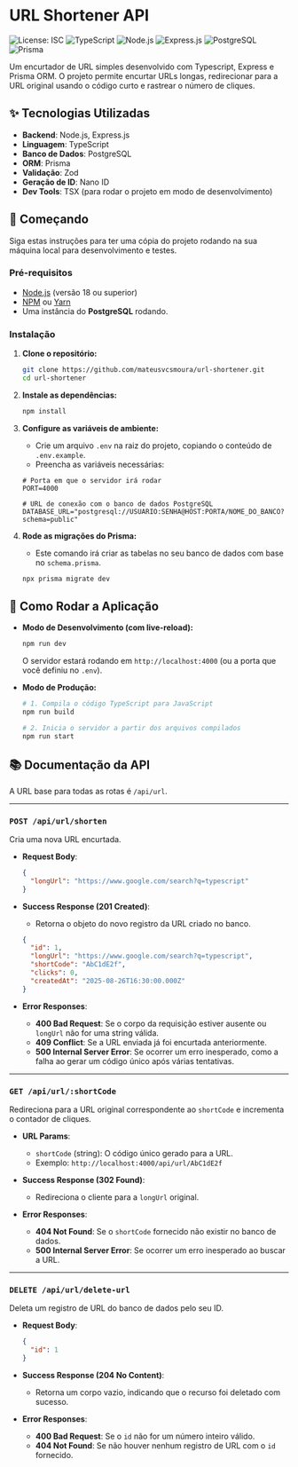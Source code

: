 # URL Shortener API

![License: ISC](https://img.shields.io/badge/License-ISC-blue.svg)
![TypeScript](https://img.shields.io/badge/TypeScript-3178C6?style=for-the-badge&logo=typescript&logoColor=white)
![Node.js](https://img.shields.io/badge/Node.js-339933?style=for-the-badge&logo=nodedotjs&logoColor=white)
![Express.js](https://img.shields.io/badge/Express.js-000000?style=for-the-badge&logo=express&logoColor=white)
![PostgreSQL](https://img.shields.io/badge/PostgreSQL-4169E1?style=for-the-badge&logo=postgresql&logoColor=white)
![Prisma](https://img.shields.io/badge/Prisma-2D3748?style=for-the-badge&logo=prisma&logoColor=white)

Um encurtador de URL simples desenvolvido com Typescript, Express e Prisma ORM. O projeto permite encurtar URLs longas, redirecionar para a URL original usando o código curto e rastrear o número de cliques.

## ✨ Tecnologias Utilizadas

-   **Backend**: Node.js, Express.js
-   **Linguagem**: TypeScript
-   **Banco de Dados**: PostgreSQL
-   **ORM**: Prisma
-   **Validação**: Zod
-   **Geração de ID**: Nano ID
-   **Dev Tools**: TSX (para rodar o projeto em modo de desenvolvimento)

## 🚀 Começando

Siga estas instruções para ter uma cópia do projeto rodando na sua máquina local para desenvolvimento e testes.

### Pré-requisitos

-   [Node.js](https://nodejs.org/) (versão 18 ou superior)
-   [NPM](https://www.npmjs.com/) ou [Yarn](https://yarnpkg.com/)
-   Uma instância do **PostgreSQL** rodando.

### Instalação

1.  **Clone o repositório:**
    ```bash
    git clone https://github.com/mateusvcsmoura/url-shortener.git
    cd url-shortener
    ```

2.  **Instale as dependências:**
    ```bash
    npm install
    ```

3.  **Configure as variáveis de ambiente:**
    -   Crie um arquivo `.env` na raiz do projeto, copiando o conteúdo de `.env.example`.
    -   Preencha as variáveis necessárias:
    ```env
    # Porta em que o servidor irá rodar
    PORT=4000

    # URL de conexão com o banco de dados PostgreSQL
    DATABASE_URL="postgresql://USUARIO:SENHA@HOST:PORTA/NOME_DO_BANCO?schema=public"
    ```

4.  **Rode as migrações do Prisma:**
    -   Este comando irá criar as tabelas no seu banco de dados com base no `schema.prisma`.
    ```bash
    npx prisma migrate dev
    ```

## 🏃 Como Rodar a Aplicação

-   **Modo de Desenvolvimento (com live-reload):**
    ```bash
    npm run dev
    ```
    O servidor estará rodando em `http://localhost:4000` (ou a porta que você definiu no `.env`).

-   **Modo de Produção:**
    ```bash
    # 1. Compila o código TypeScript para JavaScript
    npm run build

    # 2. Inicia o servidor a partir dos arquivos compilados
    npm run start
    ```

## 📚 Documentação da API

A URL base para todas as rotas é `/api/url`.

---

### `POST /api/url/shorten`

Cria uma nova URL encurtada.

-   **Request Body**:
    ```json
    {
      "longUrl": "https://www.google.com/search?q=typescript"
    }
    ```

-   **Success Response (201 Created)**:
    -   Retorna o objeto do novo registro da URL criado no banco.
    ```json
    {
      "id": 1,
      "longUrl": "https://www.google.com/search?q=typescript",
      "shortCode": "AbC1dE2f",
      "clicks": 0,
      "createdAt": "2025-08-26T16:30:00.000Z"
    }
    ```

-   **Error Responses**:
    -   **400 Bad Request**: Se o corpo da requisição estiver ausente ou `longUrl` não for uma string válida.
    -   **409 Conflict**: Se a URL enviada já foi encurtada anteriormente.
    -   **500 Internal Server Error**: Se ocorrer um erro inesperado, como a falha ao gerar um código único após várias tentativas.

---

### `GET /api/url/:shortCode`

Redireciona para a URL original correspondente ao `shortCode` e incrementa o contador de cliques.

-   **URL Params**:
    -   `shortCode` (string): O código único gerado para a URL.
    -   Exemplo: `http://localhost:4000/api/url/AbC1dE2f`

-   **Success Response (302 Found)**:
    -   Redireciona o cliente para a `longUrl` original.

-   **Error Responses**:
    -   **404 Not Found**: Se o `shortCode` fornecido não existir no banco de dados.
    -   **500 Internal Server Error**: Se ocorrer um erro inesperado ao buscar a URL.

---

### `DELETE /api/url/delete-url`

Deleta um registro de URL do banco de dados pelo seu ID.

-   **Request Body**:
    ```json
    {
      "id": 1
    }
    ```

-   **Success Response (204 No Content)**:
    -   Retorna um corpo vazio, indicando que o recurso foi deletado com sucesso.

-   **Error Responses**:
    -   **400 Bad Request**: Se o `id` não for um número inteiro válido.
    -   **404 Not Found**: Se não houver nenhum registro de URL com o `id` fornecido.